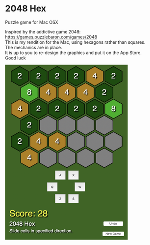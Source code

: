 # 2048 Hex
Puzzle game for Mac OSX

Inspired by the addictive game 2048: https://games.puzzlebaron.com/games/2048 \
This is my rendition for the Mac, using hexagons rather than squares.\
The mechanics are in place.\
It is up to you to re-design the graphics and put it on the App Store. \
Good luck

![Screenshot](screenshot.png)
